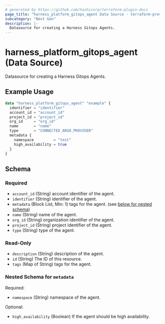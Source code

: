 ```yaml
---
# generated by https://github.com/hashicorp/terraform-plugin-docs
page_title: "harness_platform_gitops_agent Data Source - terraform-provider-harness"
subcategory: "Next Gen"
description: |-
  Datasource for creating a Harness Gitops Agents.
---
```


# harness_platform_gitops_agent (Data Source)

Datasource for creating a Harness Gitops Agents.

## Example Usage

```terraform
data "harness_platform_gitops_agent" "example" {
  identifier = "identifier"
  account_id = "account_id"
  project_id = "project_id"
  org_id     = "org_id"
  name       = "name"
  type       = "CONNECTED_ARGO_PROVIDER"
  metadata {
    namespace         = "test"
    high_availability = true
  }
}
```

<!-- schema generated by tfplugindocs -->
## Schema

### Required

- `account_id` (String) account identifier of the agent.
- `identifier` (String) identifier of the agent.
- `metadata` (Block List, Min: 1) tags for the agent. (see [below for nested schema](#nestedblock--metadata))
- `name` (String) name of the agent.
- `org_id` (String) organization identifier of the agent.
- `project_id` (String) project identifier of the agent.
- `type` (String) type of the agent.

### Read-Only

- `description` (String) description of the agent.
- `id` (String) The ID of this resource.
- `tags` (Map of String) tags for the agent.

<a id="nestedblock--metadata"></a>
### Nested Schema for `metadata`

Required:

- `namespace` (String) namespace of the agent.

Optional:

- `high_availability` (Boolean) If the agent should be high availability.


